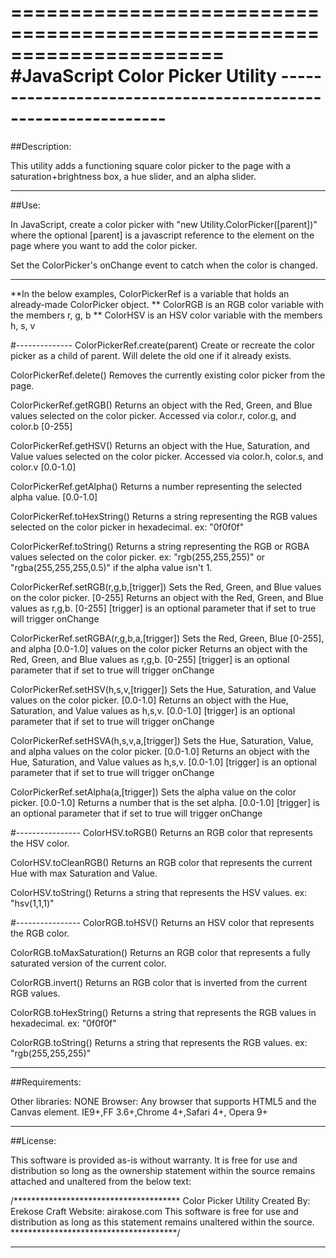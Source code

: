 ======================================================================
#JavaScript Color Picker Utility
    --------------------------------------------------------------
======================================================================

##Description:

This utility adds a functioning square color picker to the page with a saturation+brightness box, a hue slider, and an alpha slider.

______________________________________________________________________

##Use:

In JavaScript, create a color picker with "new Utility.ColorPicker([parent])" where the optional [parent] is a javascript reference to the element on the page where you want to add the color picker.

Set the ColorPicker's onChange event to catch when the color is changed.

-	-	-	-	-	-	-	-	-	-
**In the below examples, ColorPickerRef is a variable that holds an already-made ColorPicker object.
**	ColorRGB is an RGB color variable with the members r, g, b
**	ColorHSV is an HSV color variable with the members h, s, v

#--------------
ColorPickerRef.create(parent)
	Create or recreate the color picker as a child of parent.
	Will delete the old one if it already exists.

ColorPickerRef.delete()
	Removes the currently existing color picker from the page.

ColorPickerRef.getRGB()
	Returns an object with the Red, Green, and Blue values selected on the color picker.
	Accessed via color.r, color.g, and color.b [0-255]

ColorPickerRef.getHSV()
	Returns an object with the Hue, Saturation, and Value values selected on the color picker.
	Accessed via color.h, color.s, and color.v [0.0-1.0]

ColorPickerRef.getAlpha()
	Returns a number representing the selected alpha value. [0.0-1.0]

ColorPickerRef.toHexString()
	Returns a string representing the RGB values selected on the color picker in hexadecimal.
		ex: "0f0f0f"

ColorPickerRef.toString()
	Returns a string representing the RGB or RGBA values selected on the color picker.
		ex: "rgb(255,255,255)" or "rgba(255,255,255,0.5)" if the alpha value isn't 1.

ColorPickerRef.setRGB(r,g,b,[trigger])
	Sets the Red, Green, and Blue values on the color picker. [0-255]
	Returns an object with the Red, Green, and Blue values as r,g,b. [0-255]
	[trigger] is an optional parameter that if set to true will trigger onChange

ColorPickerRef.setRGBA(r,g,b,a,[trigger])
	Sets the Red, Green, Blue [0-255], and alpha [0.0-1.0] values on the color picker 
	Returns an object with the Red, Green, and Blue values as r,g,b. [0-255]
	[trigger] is an optional parameter that if set to true will trigger onChange

ColorPickerRef.setHSV(h,s,v,[trigger])
	Sets the Hue, Saturation, and Value values on the color picker. [0.0-1.0]
	Returns an object with the Hue, Saturation, and Value values as h,s,v. [0.0-1.0]
	[trigger] is an optional parameter that if set to true will trigger onChange

ColorPickerRef.setHSVA(h,s,v,a,[trigger])
	Sets the Hue, Saturation, Value, and alpha values on the color picker. [0.0-1.0]
	Returns an object with the Hue, Saturation, and Value values as h,s,v. [0.0-1.0]
	[trigger] is an optional parameter that if set to true will trigger onChange

ColorPickerRef.setAlpha(a,[trigger])
	Sets the alpha value on the color picker. [0.0-1.0]
	Returns a number that is the set alpha. [0.0-1.0]
	[trigger] is an optional parameter that if set to true will trigger onChange

#----------------
ColorHSV.toRGB()
	Returns an RGB color that represents the HSV color.

ColorHSV.toCleanRGB()
	Returns an RGB color that represents the current Hue with max Saturation and Value.

ColorHSV.toString()
	Returns a string that represents the HSV values.
		ex: "hsv(1,1,1)"

#----------------
ColorRGB.toHSV()
	Returns an HSV color that represents the RGB color.

ColorRGB.toMaxSaturation()
	Returns an RGB color that represents a fully saturated version of the current color.

ColorRGB.invert()
	Returns an RGB color that is inverted from the current RGB values.

ColorRGB.toHexString()
	Returns a string that represents the RGB values in hexadecimal.
		ex: "0f0f0f"

ColorRGB.toString()
	Returns a string that represents the RGB values.
		ex: "rgb(255,255,255)"

______________________________________________________________________

##Requirements:

Other libraries:	NONE
Browser:		Any browser that supports HTML5 and the Canvas element.
			IE9+,FF 3.6+,Chrome 4+,Safari 4+, Opera 9+


______________________________________________________________________

##License:

This software is provided as-is without warranty. It is free for use and distribution so long as the ownership statement within the source remains attached and unaltered from the below text:


/**************************************
	Color Picker Utility
Created By:	Erekose Craft
Website:	airakose.com
This software is free for use and distribution as long as this statement remains unaltered within the source.
**************************************/
______________________________________________________________________

